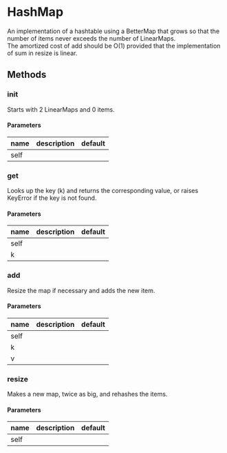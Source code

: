 # HashMap


An implementation of a hashtable using a BetterMap that grows so that the number of items never exceeds the number of LinearMaps.   
The amortized cost of add should be O(1) provided that the implementation of sum in resize is linear. 

## Methods


### __init__


Starts with 2 LinearMaps and 0 items. 

#### Parameters
name | description | default
--- | --- | ---
self |  | 





### get


Looks up the key (k) and returns the corresponding value, or raises KeyError if the key is not found. 

#### Parameters
name | description | default
--- | --- | ---
self |  | 
k |  | 





### add


Resize the map if necessary and adds the new item. 

#### Parameters
name | description | default
--- | --- | ---
self |  | 
k |  | 
v |  | 





### resize


Makes a new map, twice as big, and rehashes the items. 

#### Parameters
name | description | default
--- | --- | ---
self |  | 




